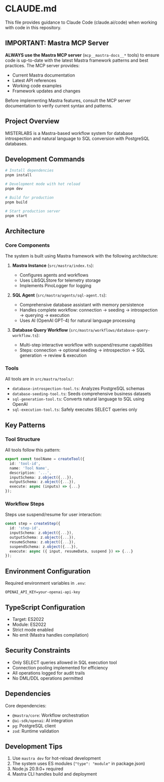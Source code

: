 # CLAUDE.md

This file provides guidance to Claude Code (claude.ai/code) when working with code in this repository.

## IMPORTANT: Mastra MCP Server

**ALWAYS use the Mastra MCP server** (`mcp__mastra-docs__*` tools) to ensure code is up-to-date with the latest Mastra framework patterns and best practices. The MCP server provides:
- Current Mastra documentation
- Latest API references
- Working code examples
- Framework updates and changes

Before implementing Mastra features, consult the MCP server documentation to verify current syntax and patterns.

## Project Overview

MISTERLABS is a Mastra-based workflow system for database introspection and natural language to SQL conversion with PostgreSQL databases.

## Development Commands

```bash
# Install dependencies
pnpm install

# Development mode with hot reload
pnpm dev

# Build for production
pnpm build

# Start production server
pnpm start
```

## Architecture

### Core Components

The system is built using Mastra framework with the following architecture:

1. **Mastra Instance** (`src/mastra/index.ts`):
   - Configures agents and workflows
   - Uses LibSQLStore for telemetry storage
   - Implements PinoLogger for logging

2. **SQL Agent** (`src/mastra/agents/sql-agent.ts`):
   - Comprehensive database assistant with memory persistence
   - Handles complete workflow: connection → seeding → introspection → querying → execution
   - Uses AI (OpenAI GPT-4) for natural language processing

3. **Database Query Workflow** (`src/mastra/workflows/database-query-workflow.ts`):
   - Multi-step interactive workflow with suspend/resume capabilities
   - Steps: connection → optional seeding → introspection → SQL generation → review & execution

### Tools

All tools are in `src/mastra/tools/`:
- `database-introspection-tool.ts`: Analyzes PostgreSQL schemas
- `database-seeding-tool.ts`: Seeds comprehensive business datasets
- `sql-generation-tool.ts`: Converts natural language to SQL using OpenAI
- `sql-execution-tool.ts`: Safely executes SELECT queries only

## Key Patterns

### Tool Structure
All tools follow this pattern:
```typescript
export const toolName = createTool({
  id: 'tool-id',
  name: 'Tool Name',
  description: '...',
  inputSchema: z.object({...}),
  outputSchema: z.object({...}),
  execute: async (inputs) => {...}
});
```

### Workflow Steps
Steps use suspend/resume for user interaction:
```typescript
const step = createStep({
  id: 'step-id',
  inputSchema: z.object({...}),
  outputSchema: z.object({...}),
  resumeSchema: z.object({...}),
  suspendSchema: z.object({...}),
  execute: async ({ input, resumeData, suspend }) => {...}
});
```

## Environment Configuration

Required environment variables in `.env`:
```env
OPENAI_API_KEY=your-openai-api-key
```

## TypeScript Configuration

- Target: ES2022
- Module: ES2022
- Strict mode enabled
- No emit (Mastra handles compilation)

## Security Constraints

- Only SELECT queries allowed in SQL execution tool
- Connection pooling implemented for efficiency
- All operations logged for audit trails
- No DML/DDL operations permitted

## Dependencies

Core dependencies:
- `@mastra/core`: Workflow orchestration
- `@ai-sdk/openai`: AI integration
- `pg`: PostgreSQL client
- `zod`: Runtime validation

## Development Tips

1. Use `mastra dev` for hot-reload development
2. The system uses ES modules (`"type": "module"` in package.json)
3. Node.js 20.9.0+ required
4. Mastra CLI handles build and deployment